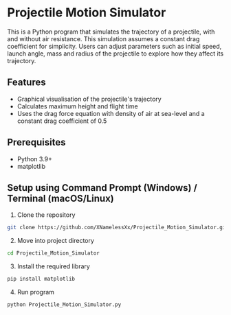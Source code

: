 # Projectile Motion Simulator
This is a Python program that simulates the trajectory of a projectile, with and without air resistance.
This simulation assumes a constant drag coefficient for simplicity. 
Users can adjust parameters such as initial speed, launch angle, mass and radius of the projectile to explore how they affect its trajectory.

## Features 
- Graphical visualisation of the projectile's trajectory
- Calculates maximum height and flight time
- Uses the drag force equation with density of air at sea-level and a constant drag coefficient of 0.5

## Prerequisites
- Python 3.9+
- matplotlib

## Setup using Command Prompt (Windows) / Terminal (macOS/Linux)
1. Clone the repository
```bash 
git clone https://github.com/XNamelessXx/Projectile_Motion_Simulator.git
```
2. Move into project directory
```bash
cd Projectile_Motion_Simulator
```
3. Install the required library
```bash
pip install matplotlib
```
4. Run program
```bash
python Projectile_Motion_Simulator.py
```
